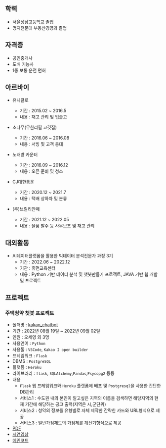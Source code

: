 ## 학력
- 서울성남고등학교 졸업
- 명지전문대 부동산경영과 졸업

## 자격증
- 공인중개사
- 도배 기능사
- 1종 보통 운전 면허

## 아르바이
- 유니클로
  - 기간 : 2015.02 ~ 2016.5
  - 내용 : 재고 관리 및 입출고


- 소나무(무한리필 고깃집)
  - 기간 : 2016.06 ~ 2016.08
  - 내용 : 서빙 및 고객 응대


- 노래방 카운터
  - 기간 : 2016.09 ~ 2016.12
  - 내용 : 오픈 준비 및 청소


- CJ대한통운
  - 기간 : 2020.12 ~ 2021.7
  - 내용 : 택배 상하차 및 분류


- (주)브릴리안떼
  - 기간 : 2021.12 ~ 2022.05
  - 내용 : 물품 발주 등 사무보조 및 재고 관리



## 대외활동
- AI데이터플랫폼을 활용한 빅데이터 분석전문가 과정 3기
  - 기간 : 2022.06 ~ 2022.12
  - 기관 : 휴먼교육센터
  - 내용 : Python 기반 데이터 분석 및 챗봇만들기 프로젝트, JAVA 기반 웹 개발 및 프로젝트


 ## 프로젝트
 ### 주택청약 챗봇 프로젝트
- 폴더명 : [kakao_chatbot](https://github.com/NeewLife/Profile/tree/main/kakao_chatbot)
- 기간 : 2022년 08월 19일 ~ 2022년 09월 02일
- 인원 : 오세영 외 3명
- 사용언어 : ```Python```
- 사용툴 : ```VSCode```, ```Kakao I open builder```
- 프레임워크 : ```Flask```
- DBMS : ```PostgreSQL```
- 플랫폼 : ```Heroku```
- 라이브러리 : ```flask```, ```SQLAlchemy```,```Pandas```,```Psycopg2``` 등등
- 내용 
    - ```Flask``` 웹 프레임워크와 ```Heroku``` 플랫폼에 배포 및 ```Postgresql```을 사용한 간단한 DB관리
    - 서비스1 : 수도권 내의 본인이 알고싶은 지역의 이름을 검색하면 해당지역의 현재 기간에 해당하는 공고 출력(지역은 시,군단위)
    - 서비스2 : 청약의 정보를 유형별로 자체 제작한 간략한 카드와 URL형식으로 제공
    - 서비스3 : 일반가점제도의 가점제를 계산기형식으로 제공
- [PDF](https://github.com/NeewLife/Profile/blob/main/kakao_chatbot/%EC%B5%9C%EC%A2%85%EB%B0%9C%ED%91%9C_PPT.pdf)
- [시연영상](https://www.youtube.com/watch?v=b3-sZf48M7U)
- [메인코드](https://github.com/NeewLife/Profile/blob/main/kakao_chatbot/app/main.py)